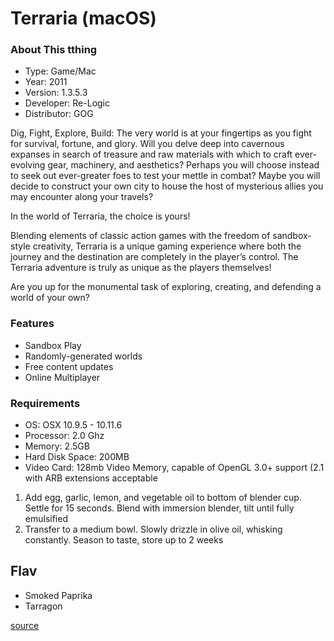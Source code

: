 # Terraria (macOS)

### About This tthing
* Type: Game/Mac
* Year: 2011
* Version: 1.3.5.3
* Developer: Re-Logic
* Distributor: GOG

Dig, Fight, Explore, Build: The very world is at your fingertips as you fight for survival, fortune, and glory. Will you delve deep into cavernous expanses in search of treasure and raw materials with which to craft ever-evolving gear, machinery, and aesthetics? Perhaps you will choose instead to seek out ever-greater foes to test your mettle in combat? Maybe you will decide to construct your own city to house the host of mysterious allies you may encounter along your travels?

In the world of Terraria, the choice is yours!

Blending elements of classic action games with the freedom of sandbox-style creativity, Terraria is a unique gaming experience where both the journey and the destination are completely in the player’s control. The Terraria adventure is truly as unique as the players themselves! 

Are you up for the monumental task of exploring, creating, and defending a world of your own?

### Features
* Sandbox Play
* Randomly-generated worlds
* Free content updates
* Online Multiplayer

### Requirements
* OS: OSX 10.9.5 - 10.11.6 
* Processor: 2.0 Ghz 
* Memory: 2.5GB
* Hard Disk Space: 200MB  
* Video Card: 128mb Video Memory, capable of OpenGL 3.0+ support (2.1 with ARB extensions acceptable


1. Add egg, garlic, lemon, and vegetable oil to bottom of blender cup. Settle for 15 seconds. Blend with immersion blender, tilt until fully emulsified
1. Transfer to a medium bowl. Slowly drizzle in olive oil, whisking constantly. Season to taste, store up to 2 weeks

## Flav
* Smoked Paprika
* Tarragon

[source](https://www.seriouseats.com/recipes/2015/01/two-minute-foolproof-aioli-recipe.html)

